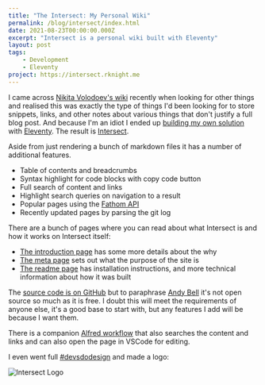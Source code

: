 ```yaml
---
title: "The Intersect: My Personal Wiki"
permalink: /blog/intersect/index.html
date: 2021-08-23T00:00:00.000Z
excerpt: "Intersect is a personal wiki built with Eleventy"
layout: post
tags:
    - Development
    - Eleventy
project: https://intersect.rknight.me
---
```


I came across [Nikita Volodoev's wiki](https://wiki.nikitavoloboev.xyz/) recently when looking for other things and realised this was exactly the type of things I'd been looking for to store snippets, links, and other notes about various things that don't justify a full blog post. And because I'm an idiot I ended up [building my own solution](https://hellsite.rknight.me/1426307649365286921) with [Eleventy](https://11ty.dev). The result is [Intersect](https://intersect.rknight.me).

Aside from just rendering a bunch of markdown files it has a number of additional features.

- Table of contents and breadcrumbs
- Syntax highlight for code blocks with copy code button
- Full search of content and links
- Highlight search queries on navigation to a result
- Popular pages using the [Fathom API](https://usefathom.com/ref/IXCLSF)
- Recently updated pages by parsing the git log

There are a bunch of pages where you can read about what Intersect is and how it works on Intersect itself:

- [The introduction page](https://intersect.rknight.me) has some more details about the why
- [The meta page](https://intersect.rknight.me/meta) sets out what the purpose of the site is
- [The readme page](https://intersect.rknight.me/meta/readme) has installation instructions, and more technical information about how it was built

The [source code is on GitHub](https://github.com/rknightuk/intersect) but to paraphrase [Andy Bell](https://github.com/andy-piccalilli/11ty-base) it's not open source so much as it is free. I doubt this will meet the requirements of anyone else, it's a good base to start with, but any features I add will be because I want them.

There is a companion [Alfred workflow](https://github.com/rknightuk/alfred-workflows/tree/main/workflows/intersect) that also searches the content and links and can also open the page in VSCode for editing.

I even went full [#devsdodesign](http://devsdodesign.com) and made a logo:

![Intersect Logo](https://rknightuk.s3.us-east-1.amazonaws.com/site/intersect-logo.png)